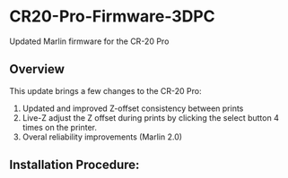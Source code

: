# CR20-Pro-Firmware-3DPC
Updated Marlin firmware for the CR-20 Pro

## Overview

This update brings a few changes to the CR-20 Pro:

1) Updated and improved Z-offset consistency between prints
2) Live-Z adjust the Z offset during prints by clicking the select button 4 times on the printer. 
3) Overal reliability improvements (Marlin 2.0)

## Installation Procedure: 


